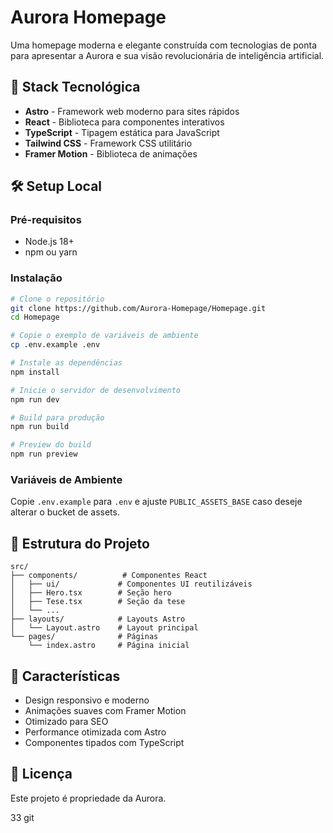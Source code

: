 # Aurora Homepage

Uma homepage moderna e elegante construída com tecnologias de ponta para apresentar a Aurora e sua visão revolucionária de inteligência artificial.

## 🚀 Stack Tecnológica

- **Astro** - Framework web moderno para sites rápidos
- **React** - Biblioteca para componentes interativos
- **TypeScript** - Tipagem estática para JavaScript
- **Tailwind CSS** - Framework CSS utilitário
- **Framer Motion** - Biblioteca de animações

## 🛠️ Setup Local

### Pré-requisitos
- Node.js 18+ 
- npm ou yarn

### Instalação

```bash
# Clone o repositório
git clone https://github.com/Aurora-Homepage/Homepage.git
cd Homepage

# Copie o exemplo de variáveis de ambiente
cp .env.example .env

# Instale as dependências
npm install

# Inicie o servidor de desenvolvimento
npm run dev

# Build para produção
npm run build

# Preview do build
npm run preview
```

### Variáveis de Ambiente

Copie `.env.example` para `.env` e ajuste `PUBLIC_ASSETS_BASE` caso deseje alterar o bucket de assets.

## 📁 Estrutura do Projeto

```
src/
├── components/          # Componentes React
│   ├── ui/             # Componentes UI reutilizáveis
│   ├── Hero.tsx        # Seção hero
│   ├── Tese.tsx        # Seção da tese
│   └── ...
├── layouts/            # Layouts Astro
│   └── Layout.astro    # Layout principal
└── pages/              # Páginas
    └── index.astro     # Página inicial
```

## 🎨 Características

- Design responsivo e moderno
- Animações suaves com Framer Motion
- Otimizado para SEO
- Performance otimizada com Astro
- Componentes tipados com TypeScript

## 📄 Licença

Este projeto é propriedade da Aurora.

33
git 